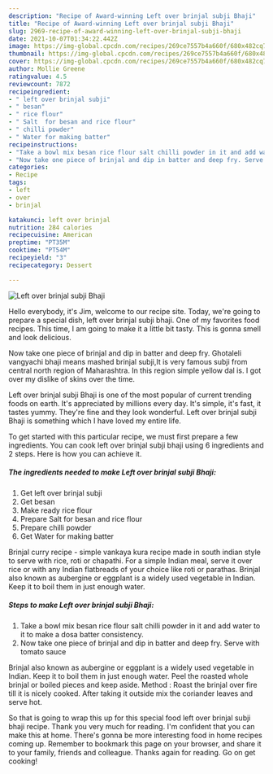 ```yaml
---
description: "Recipe of Award-winning Left over brinjal subji Bhaji"
title: "Recipe of Award-winning Left over brinjal subji Bhaji"
slug: 2969-recipe-of-award-winning-left-over-brinjal-subji-bhaji
date: 2021-10-07T01:34:22.442Z
image: https://img-global.cpcdn.com/recipes/269ce7557b4a660f/680x482cq70/left-over-brinjal-subji-bhaji-recipe-main-photo.jpg
thumbnail: https://img-global.cpcdn.com/recipes/269ce7557b4a660f/680x482cq70/left-over-brinjal-subji-bhaji-recipe-main-photo.jpg
cover: https://img-global.cpcdn.com/recipes/269ce7557b4a660f/680x482cq70/left-over-brinjal-subji-bhaji-recipe-main-photo.jpg
author: Mollie Greene
ratingvalue: 4.5
reviewcount: 7872
recipeingredient:
- " left over brinjal subji"
- " besan"
- " rice flour"
- " Salt  for besan and rice flour"
- " chilli powder"
- " Water for making batter"
recipeinstructions:
- "Take a bowl mix besan rice flour salt chilli powder in it and add water to it to make a dosa batter consistency."
- "Now take one piece of brinjal and dip in batter and deep fry. Serve with tomato sauce"
categories:
- Recipe
tags:
- left
- over
- brinjal

katakunci: left over brinjal 
nutrition: 284 calories
recipecuisine: American
preptime: "PT35M"
cooktime: "PT54M"
recipeyield: "3"
recipecategory: Dessert

---
```



![Left over brinjal subji Bhaji](https://img-global.cpcdn.com/recipes/269ce7557b4a660f/680x482cq70/left-over-brinjal-subji-bhaji-recipe-main-photo.jpg)

Hello everybody, it's Jim, welcome to our recipe site. Today, we're going to prepare a special dish, left over brinjal subji bhaji. One of my favorites food recipes. This time, I am going to make it a little bit tasty. This is gonna smell and look delicious.

Now take one piece of brinjal and dip in batter and deep fry. Ghotaleli vangyachi bhaji means mashed brinjal subji,It is very famous subji from central north region of Maharashtra. In this region simple yellow dal is. I got over my dislike of skins over the time.

Left over brinjal subji Bhaji is one of the most popular of current trending foods on earth. It's appreciated by millions every day. It's simple, it's fast, it tastes yummy. They're fine and they look wonderful. Left over brinjal subji Bhaji is something which I have loved my entire life.


To get started with this particular recipe, we must first prepare a few ingredients. You can cook left over brinjal subji bhaji using 6 ingredients and 2 steps. Here is how you can achieve it.

<!--inarticleads1-->

##### The ingredients needed to make Left over brinjal subji Bhaji:

1. Get  left over brinjal subji
1. Get  besan
1. Make ready  rice flour
1. Prepare  Salt  for besan and rice flour
1. Prepare  chilli powder
1. Get  Water for making batter


Brinjal curry recipe - simple vankaya kura recipe made in south indian style to serve with rice, roti or chapathi. For a simple Indian meal, serve it over rice or with any Indian flatbreads of your choice like roti or parathas. Brinjal also known as aubergine or eggplant is a widely used vegetable in Indian. Keep it to boil them in just enough water. 

<!--inarticleads2-->

##### Steps to make Left over brinjal subji Bhaji:

1. Take a bowl mix besan rice flour salt chilli powder in it and add water to it to make a dosa batter consistency.
1. Now take one piece of brinjal and dip in batter and deep fry. Serve with tomato sauce


Brinjal also known as aubergine or eggplant is a widely used vegetable in Indian. Keep it to boil them in just enough water. Peel the roasted whole brinjal or boiled pieces and keep aside. Method : Roast the brinjal over fire till it is nicely cooked. After taking it outside mix the coriander leaves and serve hot. 

So that is going to wrap this up for this special food left over brinjal subji bhaji recipe. Thank you very much for reading. I'm confident that you can make this at home. There's gonna be more interesting food in home recipes coming up. Remember to bookmark this page on your browser, and share it to your family, friends and colleague. Thanks again for reading. Go on get cooking!
